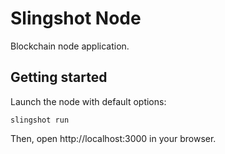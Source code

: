 # Slingshot Node

Blockchain node application.

## Getting started

Launch the node with default options:

    slingshot run

Then, open http://localhost:3000 in your browser.


